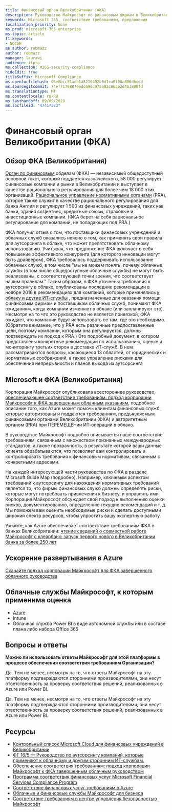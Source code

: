 ```yaml
---
title: Финансовый орган Великобритании (ФКА)
description: Руководство Майкрософт по финансовым фирмам в Великобритании следует за финансовыми органами и рекомендациями по аутсорсингу в облаке.
keywords: Microsoft 365, соответствие требованиям, предложения
localization_priority: None
ms.prod: microsoft-365-enterprise
ms.topic: article
f1.keywords:
- NOCSH
ms.author: robmazz
author: robmazz
manager: laurawi
audience: itpro
ms.collection: M365-security-compliance
hideEdit: true
titleSuffix: Microsoft Compliance
ms.openlocfilehash: 03e8bcc51acb1a8210492b6d1ea0f00a886d6cdd
ms.sourcegitcommit: 74ef7179887eedc696c975a82c865b2d4b3808fd
ms.translationtype: MT
ms.contentlocale: ru-RU
ms.lasthandoff: 09/09/2020
ms.locfileid: "47417373"
---
```

# <a name="united-kingdom-financial-conduct-authority-fca"></a>Финансовый орган Великобритании (ФКА)

## <a name="fca-uk-overview"></a>Обзор ФКА (Великобритания)

[Орган по финансовым](https://www.fca.org.uk/) обделам (ФКА) — независимый общедоступный основной текст, который поддается казначейского, 58 000 регулирует финансовые компании и рынки в Великобритании и выступает в качестве рационального регулирования для более чем 18 000 этих организаций. [Рациональное управление нормативными органами](https://www.bankofengland.co.uk/pra/pages/default.aspx) (PRA), которое также служит в качестве рационального регулирования для банка Англия и регулирует 1 500 из финансовых учреждений, таких как банки, здания соЦиетиес, кредитные союзы, страховые и инвестиционные компании. (ФКА берет на себя рациональное регулирование для компаний, не попадающих под PRA.)

ФКА получил отзыв о том, что поставщики финансовых учреждений и облачных служб оказались неясно о том, как применять свои правила для аутсорсинга в облаке, что может препятствовать облачному использованию. Учитывая, что предложение ФКА включает в себя повышение эффективного конкурента (для которого инновации могут быть драйвером), ФКА требовалось поддерживать использование облачных служб, в том числе "мы не можем понять, почему облачные службы (в том числе общедоступные облачные службы) не могут быть реализованы, с соответствующей точки зрения, что соответствует нашим правилам." Таким образом, в ФКА уточнены требования к аутсорсингу в облаке, опубликованы последние рекомендации в ноябре 2016 в рекомендациях для компаний, которые применялись [к облаку и другие ИТ-службы](https://www.fca.org.uk/publication/finalised-guidance/fg16-5.pdf) , предназначенные для оказания помощи финансовым фирмам и поставщикам облачных служб, понимают ФКА ожиданиям, когда компании изменяют в облаке (или запланируют это). Несмотря на то что это руководство не является привязкой, ФКА ожидает, что компании будут использовать ее там, где это необходимо. (Обратите внимание, что у PRA есть различные предпоставленные цели, поэтому компании, которым она регулируется, должны подтверждать их подход к PRA.) Это подробный документ, в котором представлены конкретные рекомендации по использованию, оценке и мониторингу третьих сторон в доставке ИТ-служб. В нем рассматриваются вопросы, касающиеся 13 областей, от юридических и нормативных соображений, а также управление рисками для обеспечения непрерывности и планов выхода из аутсорсинга

## <a name="microsoft-and-fca-uk"></a>Microsoft и ФКА (Великобритания)

Корпорация Майкрософт опубликовала всестороннее руководство, [обеспечивающее соответствие требованиям: подход корпорации Майкрософт к ФКА завершенным облачным указаниям](https://go.microsoft.com/fwlink/p/?linkid=2101561), подробное описание того, как Azure может помочь клиентам финансовых служб, которые авторизованы и поддаются требованиям, предъявляемым финансовыми органами Великобритании (ФКА) и авторитетным органом (PRA) при ПЕРЕМЕЩЕНии ИТ-операций в облако.

В руководстве Майкрософт подробно описывается наше соответствие требованиям, связанным с множеством признанных международных стандартов, а также прозрачность, в результате которой ваши данные клиента обрабатываются, что позволяет вам контролировать и контролировать требования к финансовым нормативам, связанным с конкретными адресами.

На каждой интересующей части руководства по ФКА в разделе Microsoft Guide Map (подробно). Например, ключевым аспектом требований к аутсорсингу для нахождения нормативных требований является то, что фирмы финансовых служб должны определять риски, которые могут потребовать привлечения к бизнесу, и управлять ими. Корпорация Майкрософт обсуждает свой подход к выполнению оценки рисков, документированию, определению текущих рекомендаций и т. д. Мы поможем вам оценить необходимые риски и сделать доступными широкий спектр ресурсов, чтобы упростить вашу экспертную работу.

Узнайте, как Azure обеспечивает соответствие требованиям ФКА в банках Великобритании: [чтение сведений о совместной работе Майкрософт с клеарбанк: запуск первого нового в Великобритании банка за более 250 лет](https://customers.microsoft.com/story/microsoft-collaborates-with-clearbank)

## <a name="accelerate-your-deployment-on-azure"></a>Ускорение развертывания в Azure

[Скачайте подход корпорации Майкрософт для ФКА завершенного облачного руководства](https://go.microsoft.com/fwlink/p/?linkid=2101561)

## <a name="microsoft-in-scope-cloud-services"></a>Облачные службы Майкрософт, к которым применима оценка

- [Azure](https://aka.ms/AzureCompliance)
- Intune
- Облачная служба Power BI в виде автономной службы или в составе плана либо набора Office 365

## <a name="frequently-asked-questions"></a>Вопросы и ответы

**Можно ли использовать ответы Майкрософт для этой платформы в процессе обеспечения соответствия требованиям Организации?**

Да. Тем не менее, несмотря на то, что ответы Майкрософт на эту платформу подтверждаются сторонними производителями, они несут ответственность за проверку соответствия решений, реализованных в Azure или Power BI.

Да. Тем не менее, несмотря на то, что ответы Майкрософт на эту платформу подтверждаются сторонними производителями, они несут ответственность за проверку соответствия решений, реализованных в Azure или Power BI.

## <a name="resources"></a>Ресурсы

- [Контрольный список Microsoft Cloud для финансовых учреждений в Великобритании](https://aka.ms/Azure-UK-compliance)
- [ФГ 16/5 — Руководство по аутсорсингу компаний, которые применяют к облачному и другим сторонним ИТ-службам.](https://www.fca.org.uk/publication/finalised-guidance/fg16-5.pdf)
- [Обеспечение соответствия требованиям: подход корпорации Майкрософт к ФКА завершенным облачным руководством](https://go.microsoft.com/fwlink/p/?linkid=2101561)
- [Программа соответствия финансовых услуг Microsoft Financial Services Compliance Program](https://www.microsoft.com/download/details.aspx?id=55332)
- [Соответствие финансовых услуг требованиям в Azure](https://azure.microsoft.com/resources/videos/azurecon-2015-financial-services-compliance-in-azure/)
- [Облачные и финансовые службы Майкрософт для бизнеса](https://www.microsoft.com/trustcenter/cloudservices/financialservices)
- [Соответствие требованиям в центре управления безопасностью Майкрософт](https://www.microsoft.com/trust-center/compliance/compliance-overview)
